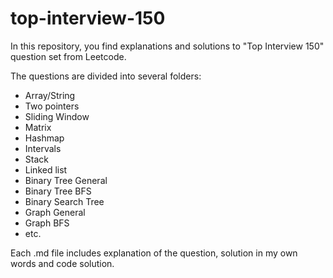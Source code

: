 # top-interview-150
In this repository, you find explanations and solutions to "Top Interview 150" question set from Leetcode. 

The questions are divided into several folders:
- Array/String
- Two pointers
- Sliding Window
- Matrix
- Hashmap
- Intervals
- Stack
- Linked list
- Binary Tree General
- Binary Tree BFS
- Binary Search Tree
- Graph General
- Graph BFS
- etc.

Each .md file includes explanation of the question, solution in  my own words  and code solution. 
